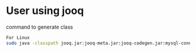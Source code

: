  # User using jooq
 command to generate class
 ```bash
 For Linux
 sudo java -classpath jooq.jar:jooq-meta.jar:jooq-codegen.jar:mysql-connector-java-5.1.45.jar:. org.jooq.codegen.GenerationTool library.xml
 ```